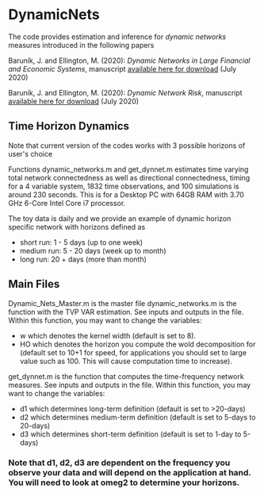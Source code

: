 # DynamicNets

The code provides estimation and inference for *dynamic networks* measures introduced in the following papers

Baruník, J. and Ellington, M. (2020): *Dynamic Networks in Large Financial and Economic Systems*, manuscript [available here for download](https://papers.ssrn.com/sol3/papers.cfm?abstract_id=3651134) (July 2020) 

Baruník, J. and Ellington, M. (2020): *Dynamic Network Risk*, manuscript [available here for download](https://papers.ssrn.com/sol3/papers.cfm?abstract_id=3622200) (July 2020) 

## Time Horizon Dynamics

Note that current version of the codes works with 3 possible horizons of user's choice

Functions dynamic_networks.m and get_dynnet.m estimates time varying total network connectedness as well as directional connectedness, timing for a 4 variable system, 1832 time observations, and 100 simulations is around 230 seconds. This is for a Desktop PC with 64GB RAM  with 3.70 GHz 6-Core Intel Core i7 processor.

The toy data is daily and we provide an example of dynamic horizon specific network with horizons defined as
* short run: 1 - 5 days (up to one week)
* medium run: 5 - 20 days (week up to month)
* long run: 20 + days (more than month)

## Main Files

Dynamic_Nets_Master.m is the master file
dynamic_networks.m is the function with the TVP VAR estimation. See inputs and outputs in the file.  
Within this function, you may want to change the variables: 
* w which denotes the kernel width (default is set to 8).
* HO which denotes the horizon you compute the wold decomposition for (default set to 10+1 for speed, for applications you should set to large value such as 100. This will cause computation time to increase).

get_dynnet.m is the function that computes the time-frequency network measures. See inputs and outputs in the file.
Within this function, you may want to change the variables:
* d1 which determines long-term definition (default is set to >20-days)
* d2 which determines medium-term definition (default is set to 5-days to 20-days)
* d3 which determines short-term definition (default is set to 1-day to 5-days)
### Note that d1, d2, d3 are dependent on the frequency you observe your data and will depend on the application at hand. You will need to look at omeg2 to determine your horizons.
